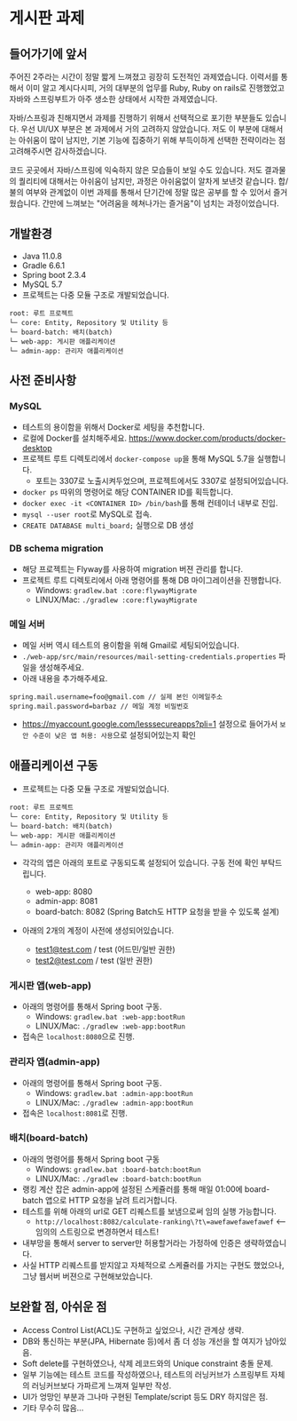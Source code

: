 # 게시판 과제

## 들어가기에 앞서
 주어진 2주라는 시간이 정말 짧게 느껴졌고 굉장히 도전적인 과제였습니다.
 이력서를 통해서 이미 알고 계시다시피, 거의 대부분의 업무를 Ruby, Ruby on rails로 진행했었고
 자바와 스프링부트가 아주 생소한 상태에서 시작한 과제였습니다.
 
  자바/스프링과 친해지면서 과제를 진행하기 위해서 선택적으로 포기한 부분들도 있습니다.
 우선 UI/UX 부분은 본 과제에서 거의 고려하지 않았습니다. 저도 이 부분에 대해서는 아쉬움이 많이 남지만,
 기본 기능에 집중하기 위해 부득이하게 선택한 전략이라는 점 고려해주시면 감사하겠습니다.
 
  코드 곳곳에서 자바/스프링에 익숙하지 않은 모습들이 보일 수도 있습니다.
 저도 결과물의 퀄리티에 대해서는 아쉬움이 남지만, 과정은 아쉬움없이 알차게 보낸것 같습니다.
 합/불의 여부와 관계없이 이번 과제를 통해서 단기간에 정말 많은 공부를 할 수 있어서 즐거웠습니다.
 간만에 느껴보는 "어려움을 헤쳐나가는 즐거움"이 넘치는 과정이었습니다.

## 개발환경
- Java 11.0.8
- Gradle 6.6.1
- Spring boot 2.3.4
- MySQL 5.7
- 프로젝트는 다중 모듈 구조로 개발되었습니다.
```
root: 루트 프로젝트
└─ core: Entity, Repository 및 Utility 등
└─ board-batch: 배치(batch)
└─ web-app: 게시판 애플리케이션
└─ admin-app: 관리자 애플리케이션
```


## 사전 준비사항
### MySQL
- 테스트의 용이함을 위해서 Docker로 세팅을 추천합니다.
- 로컬에 Docker를 설치해주세요. https://www.docker.com/products/docker-desktop
- 프로젝트 루트 디렉토리에서 `docker-compose up`을 통해 MySQL 5.7을 실행합니다.
  - 포트는 3307로 노출시켜두었으며, 프로젝트에서도 3307로 설정되어있습니다.
- `docker ps` 따위의 명령어로 해당 CONTAINER ID를 획득합니다.
- `docker exec -it <CONTAINER ID> /bin/bash`를 통해 컨테이너 내부로 진입.
- `mysql --user root`로 MySQL로 접속.
- `CREATE DATABASE multi_board;` 실행으로 DB 생성

### DB schema migration
- 해당 프로젝트는 Flyway를 사용하여 migration 버젼 관리를 합니다.
- 프로젝트 루트 디렉토리에서 아래 명령어를 통해 DB 마이그레이션을 진행합니다.
  - Windows: `gradlew.bat :core:flywayMigrate`
  - LINUX/Mac: `./gradlew :core:flywayMigrate`
  
### 메일 서버
- 메일 서버 역시 테스트의 용이함을 위해 Gmail로 세팅되어있습니다.
- `./web-app/src/main/resources/mail-setting-credentials.properties` 파일을 생성해주세요.
- 아래 내용을 추가해주세요.
```
spring.mail.username=foo@gmail.com // 실제 본인 이메일주소
spring.mail.password=barbaz // 메일 계정 비밀번호
```
- https://myaccount.google.com/lesssecureapps?pli=1 설정으로 들어가서 `보안 수준이 낮은 앱 허용: 사용`으로 설정되어있는지 확인

## 애플리케이션 구동
- 프로젝트는 다중 모듈 구조로 개발되었습니다.
```
root: 루트 프로젝트
└─ core: Entity, Repository 및 Utility 등
└─ board-batch: 배치(batch)
└─ web-app: 게시판 애플리케이션
└─ admin-app: 관리자 애플리케이션
```
- 각각의 앱은 아래의 포트로 구동되도록 설정되어 있습니다. 구동 전에 확인 부탁드립니다.
  - web-app: 8080
  - admin-app: 8081
  - board-batch: 8082 (Spring Batch도 HTTP 요청을 받을 수 있도록 설계)

- 아래의 2개의 계정이 사전에 생성되어있습니다.
  - test1@test.com / test   (어드민/일반 권한)
  - test2@test.com / test   (일반 권한)
  
### 게시판 앱(web-app)
- 아래의 명령어를 통해서 Spring boot 구동.
  - Windows: `gradlew.bat :web-app:bootRun`
  - LINUX/Mac: `./gradlew :web-app:bootRun`
- 접속은 `localhost:8080`으로 진행.

### 관리자 앱(admin-app)
- 아래의 명령어를 통해서 Spring boot 구동.
  - Windows: `gradlew.bat :admin-app:bootRun`
  - LINUX/Mac: `./gradlew :admin-app:bootRun`
- 접속은 `localhost:8081`로 진행.
  
### 배치(board-batch)
- 아래의 명령어를 통해서 Spring boot 구동
  - Windows: `gradlew.bat :board-batch:bootRun`
  - LINUX/Mac: `./gradlew :board-batch:bootRun`
- 랭킹 계산 잡은 admin-app에 설정된 스케쥴러를 통해 매일 01:00에 board-batch 앱으로 HTTP 요청을 날려 트리거합니다.
- 테스트를 위해 아래의 url로 GET 리퀘스트를 보냄으로써 임의 실행 가능합니다.
  - `http://localhost:8082/calculate-ranking\?t\=awefawefawefawef` <-- 임의의 스트링으로 변경하면서 테스트!
- 내부망을 통해서 server to server만 허용할거라는 가정하에 인증은 생략하였습니다.
- 사실 HTTP 리퀘스트를 받지않고 자체적으로 스케쥴러를 가지는 구현도 했었으나, 그냥 웹서버 버젼으로 구현해보았습니다.

## 보완할 점, 아쉬운 점
- Access Control List(ACL)도 구현하고 싶었으나, 시간 관계상 생략.
- DB와 통신하는 부분(JPA, Hibernate 등)에서 좀 더 성능 개선을 할 여지가 남아있음.
- Soft delete를 구현하였으나, 삭제 레코드와의 Unique constraint 충돌 문제.
- 일부 기능에는 테스트 코드를 작성하였으나, 테스트의 러닝커브가 스프링부트 자체의 러닝커브보다 가파르게 느껴져 일부만 작성.
- UI가 엉망인 부분과 그나마 구현된 Template/script 등도 DRY 하지않은 점.
- 기타 무수히 많음...
